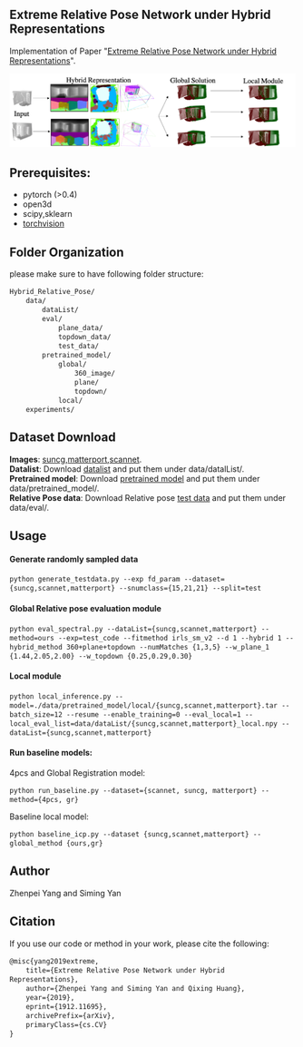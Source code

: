## Extreme Relative Pose Network under Hybrid Representations

Implementation of Paper "[Extreme Relative Pose Network under Hybrid Representations](https://arxiv.org/abs/1912.11695)".

![alt tag](paper_figure.png)

## Prerequisites:
* pytorch (>0.4)
* open3d
* scipy,sklearn
* [torchvision](https://github.com/warmspringwinds/vision/tree/eb6c13d3972662c55e752ce7a376ab26a1546fb5)

##  Folder Organization
please make sure to have following folder structure:
``` shell
Hybrid_Relative_Pose/
    data/
        dataList/
        eval/
            plane_data/
            topdown_data/
            test_data/
        pretrained_model/
            global/
                360_image/
                plane/
                topdown/
            local/
    experiments/
```

##  Dataset Download
**Images**: [suncg](https://drive.google.com/open?id=1Gr-BLYrMm7zM_Q0rum_uKM_TwMJg10Mf),[matterport](https://drive.google.com/open?id=12PcZK89YX7zbR2sP_vjT-n8NyqakNNge),[scannet](https://drive.google.com/open?id=1lwF7gTQg4rS5-lJ-cVXHf7Uch0vRvoc1).<br/> 
**Datalist**: Download [datalist](https://drive.google.com/open?id=1OtViLAOFcOLfnv-oR0vZv7uGRUlWz_3K) and put them under data/datalList/. <br/>
**Pretrained model**: Download [pretrained model](https://drive.google.com/open?id=1yX2h5zhRwm1wTv40tB4c9Nj42Z6U3g_L) and put them under data/pretrained_model/.<br/>
**Relative Pose data**: Download Relative pose [test data](https://drive.google.com/open?id=1wnB7pmjKkn_FHuMAX7zKsRp8DSqILr62) and put them under data/eval/.<br/>

## Usage

#### Generate randomly sampled data
```
python generate_testdata.py --exp fd_param --dataset={suncg,scannet,matterport} --snumclass={15,21,21} --split=test
```

#### Global Relative pose evaluation module
```
python eval_spectral.py --dataList={suncg,scannet,matterport} --method=ours --exp=test_code --fitmethod irls_sm_v2 --d 1 --hybrid 1 --hybrid_method 360+plane+topdown --numMatches {1,3,5} --w_plane_1 {1.44,2.05,2.00} --w_topdown {0.25,0.29,0.30}
```

#### Local module
```
python local_inference.py --model=./data/pretrained_model/local/{suncg,scannet,matterport}.tar --batch_size=12 --resume --enable_training=0 --eval_local=1 --local_eval_list=data/dataList/{suncg,scannet,matterport}_local.npy --dataList={suncg,scannet,matterport}
```

#### Run baseline models:
4pcs and Global Registration model:
```
python run_baseline.py --dataset={scannet, suncg, matterport} --method={4pcs, gr}
```
Baseline local model:
```
python baseline_icp.py --dataset {suncg,scannet,matterport} --global_method {ours,gr}
```
## Author

Zhenpei Yang and Siming Yan

## Citation

If you use our code or method in your work, please cite the following:
```
@misc{yang2019extreme,
    title={Extreme Relative Pose Network under Hybrid Representations},
    author={Zhenpei Yang and Siming Yan and Qixing Huang},
    year={2019},
    eprint={1912.11695},
    archivePrefix={arXiv},
    primaryClass={cs.CV}
}
```
